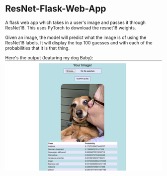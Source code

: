 # ResNet-Flask-Web-App
A flask web app which takes in a user's image and passes it through ResNet18. This uses PyTorch to download the resnet18 weights.<br />

 Given an image, the model will predict what the image is of using the ResNet18 labels. It will display the top 100 guesses and with each of the probabilities that it is that thing. 
<br />

Here's the output (featuring my dog Baby):
![](model.png)
